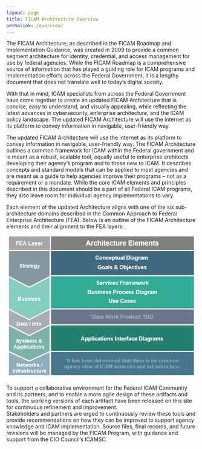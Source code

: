 ```yaml
---
layout: page
title: FICAM Architecture Overview
permalink: /overview/
---
```

The FICAM Architecture, as described in the FICAM Roadmap and Implementation Guidance, was created in 2009 to provide a common segment architecture for identity, credential, and access management for use by federal agencies. While the FICAM Roadmap is a comprehensive source of information that has played a guiding role for ICAM programs and implementation efforts across the Federal Government, it is a lengthy document that does not translate well to today’s digital society. 

With that in mind, ICAM specialists from across the Federal Government have come together to create an updated FICAM Architecture that is concise, easy to understand, and visually appealing, while reflecting the latest advances in cybersecurity, enterprise architecture, and the ICAM policy landscape. The updated FICAM Architecture will use the internet as its platform to convey information in navigable, user-friendly way.

The updated FICAM Architecture will use the internet as its platform to convey information in navigable, user-friendly way. The FICAM Architecture outlines a common framework for ICAM within the Federal government and is meant as a robust, scalable tool, equally useful to enterprise architects developing their agency’s program and to those new to ICAM. It describes concepts and standard models that can be applied to most agencies and are meant as a guide to help agencies improve their programs – not as a requirement or a mandate. While the core ICAM elements and principles described in this document should be a part of all Federal ICAM programs, they also leave room for individual agency implementations to vary.  

Each element of the updated Architecture aligns with one of the six sub-architecture domains described in the Common Approach to Federal Enterprise Architecture (FEA). Below is an outline of the FICAM Architecture elements and their alignment to the FEA layers:


![Image of FEA Mapping](../img/ArchSummary.png)

To support a collaborative environment for the Federal ICAM Community and its partners, and to enable a more agile design of these artifacts and tools, the working versions of each artifact have been released on this site for continuous refinement and improvement.   
Stakeholders and partners are urged to continuously review these tools and provide recommendations on how they can be improved to support agency knowledge and ICAM implementation. Source files, final records, and future revisions will be managed by the FICAM Program, with guidance and support from the CIO Council’s ICAMSC.
